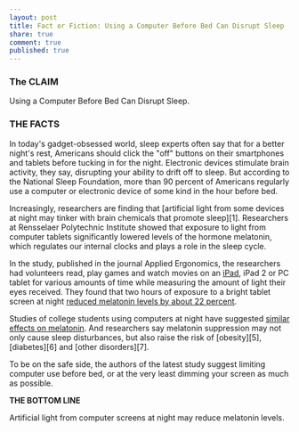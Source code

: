 ```yaml
---
layout: post
title: Fact or Fiction: Using a Computer Before Bed Can Disrupt Sleep
share: true
comment: true
published: true
---
```

### The CLAIM

Using a Computer Before Bed Can Disrupt Sleep.

### THE FACTS

In today's gadget-obsessed world, sleep experts often say that for a better night's rest, Americans should click the "off" buttons on their smartphones and tablets before tucking in for the night. Electronic devices stimulate brain activity, they say, disrupting your ability to drift off to sleep. But according to the National Sleep Foundation, more than 90 percent of Americans regularly use a computer or electronic device of some kind in the hour before bed.

Increasingly, researchers are finding that [artificial light from some devices at night may tinker with brain chemicals that promote sleep][1]. Researchers at Rensselaer Polytechnic Institute showed that exposure to light from computer tablets significantly lowered levels of the hormone melatonin, which regulates our internal clocks and plays a role in the sleep cycle.

In the study, published in the journal Applied Ergonomics, the researchers had volunteers read, play games and watch movies on an [iPad][2], iPad 2 or PC tablet for various amounts of time while measuring the amount of light their eyes received. They found that two hours of exposure to a bright tablet screen at night [reduced melatonin levels by about 22 percent][3].

Studies of college students using computers at night have suggested [similar effects on melatonin][4]. And researchers say melatonin suppression may not only cause sleep disturbances, but also raise the risk of [obesity][5], [diabetes][6] and [other disorders][7].

To be on the safe side, the authors of the latest study suggest limiting computer use before bed, or at the very least dimming your screen as much as possible.

**THE BOTTOM LINE**

Artificial light from computer screens at night may reduce melatonin levels.

[2]: http://topics.nytimes.com/top/reference/timestopics/subjects/i/ipad/index.html?inline=nyt-classifier
[3]: http://www.ncbi.nlm.nih.gov/pubmed/22850476
[4]: http://www.ncbi.nlm.nih.gov/pubmed/21552190
